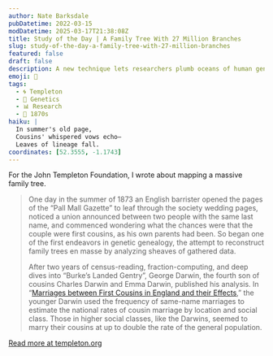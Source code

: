 ```yaml
---
author: Nate Barksdale
pubDatetime: 2022-03-15
modDatetime: 2025-03-17T21:38:08Z
title: Study of the Day | A Family Tree With 27 Million Branches
slug: study-of-the-day-a-family-tree-with-27-million-branches
featured: false
draft: false
description: A new technique lets researchers plumb oceans of human genetic data to produce the largest ever family tree — and they’re just getting started.
emoji: 🌳
tags:
  - 🌀 Templeton
  - 🧬 Genetics
  - 📊 Research
  - 📅 1870s
haiku: |
  In summer's old page,  
  Cousins' whispered vows echo—  
  Leaves of lineage fall.
coordinates: [52.3555, -1.1743]
---
```


For the John Templeton Foundation, I wrote about mapping a massive family tree.

> One day in the summer of 1873 an English barrister opened the pages of the “Pall Mall Gazette” to leaf through the society wedding pages, noticed a union announced between two people with the same last name, and commenced wondering what the chances were that the couple were first cousins, as his own parents had been. So began one of the first endeavors in genetic genealogy, the attempt to reconstruct family trees en masse by analyzing sheaves of gathered data.
>
> After two years of census-reading, fraction-computing, and deep dives into “Burke’s Landed Gentry”, George Darwin, the fourth son of cousins Charles Darwin and Emma Darwin, published his analysis. In “[Marriages between First Cousins in England and their Effects](http://darwin-online.org.uk/converted/pdf/1875_Marriages_A1058.pdf),” the younger Darwin used the frequency of same-name marriages to estimate the national rates of cousin marriage by location and social class. Those in higher social classes, like the Darwins, seemed to marry their cousins at up to double the rate of the general population.

[Read more at templeton.org](https://www.templeton.org/news/a-family-tree-with-27-million-branches)
